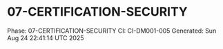 # 07-CERTIFICATION-SECURITY
Phase: 07-CERTIFICATION-SECURITY
CI: CI-DM001-005
Generated: Sun Aug 24 22:41:14 UTC 2025
